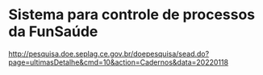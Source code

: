 # Sistema para controle de processos da FunSaúde

http://pesquisa.doe.seplag.ce.gov.br/doepesquisa/sead.do?page=ultimasDetalhe&cmd=10&action=Cadernos&data=20220118

